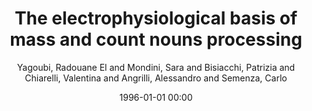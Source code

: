 ---
layout: post
title: The electrophysiological basis of mass and count nouns processing

date: 1996-01-01 00:00
author: Yagoubi, Radouane El and Mondini, Sara and Bisiacchi, Patrizia and Chiarelli, Valentina and Angrilli, Alessandro and Semenza, Carlo
journal: Brain and Language

link: https://doi.org/10.1016/j.bandl.2006.06.108

year: 2006
---
